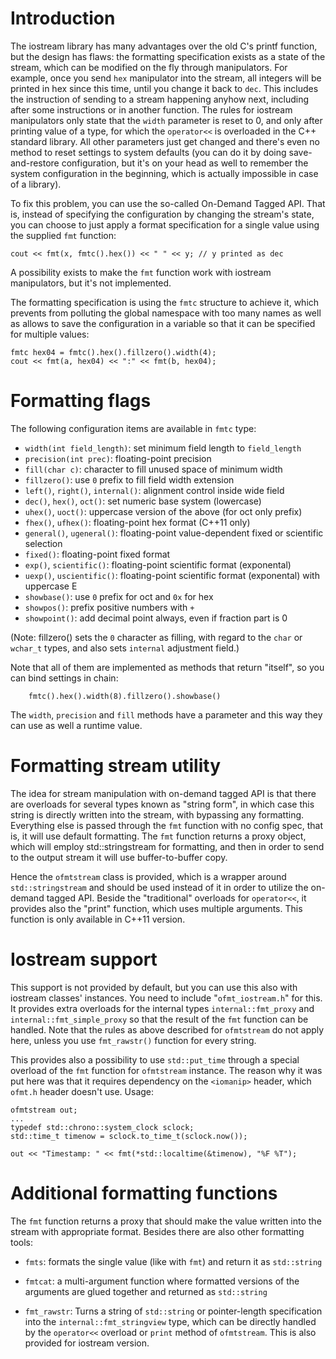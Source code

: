 Introduction
============

The iostream library has many advantages over the old C's printf function,
but the design has flaws: the formatting specification exists as a state of
the stream, which can be modified on the fly through manipulators.
For example, once you send `hex` manipulator into the stream, all integers will
be printed in hex since this time, until you change it back to `dec`.
This includes the instruction of sending to a stream happening anyhow next,
including after some instructions or in another function. The rules for
iostream manipulators only state that the `width` parameter is reset to 0,
and only after printing value of a type, for which the `operator<<` is
overloaded in the C++ standard library. All other parameters just get
changed and there's even no method to reset settings to system defaults
(you can do it by doing save-and-restore configuration, but it's on your
head as well to remember the system configuration in the beginning, which
is actually impossible in case of a library).

To fix this problem, you can use the so-called On-Demand Tagged API. That is,
instead of specifying the configuration by changing the stream's state, you can
choose to just apply a format specification for a single value using the
supplied `fmt` function:

```
cout << fmt(x, fmtc().hex()) << " " << y; // y printed as dec
```

A possibility exists to make the `fmt` function work with iostream
manipulators, but it's not implemented.

The formatting specification is using the `fmtc` structure to achieve it,
which prevents from polluting the global namespace with too many names
as well as allows to save the configuration in a variable so that it can
be specified for multiple values:

```
fmtc hex04 = fmtc().hex().fillzero().width(4);
cout << fmt(a, hex04) << ":" << fmt(b, hex04);
```


Formatting flags
================

The following configuration items are available in `fmtc` type:

* `width(int field_length)`: set minimum field length to `field_length`
* `precision(int prec)`: floating-point precision
* `fill(char c)`: character to fill unused space of minimum width
* `fillzero()`: use `0` prefix to fill field width extension 
* `left()`, `right()`, `internal()`: alignment control inside wide field
* `dec()`, `hex()`, `oct()`: set numeric base system (lowercase)
* `uhex()`, `uoct()`: uppercase version of the above (for oct only prefix)
* `fhex()`, `ufhex()`: floating-point hex format (C++11 only)
* `general()`, `ugeneral()`: floating-point value-dependent fixed or scientific selection
* `fixed()`: floating-point fixed format
* `exp()`, `scientific()`: floating-point scientific format (exponental)
* `uexp()`, `uscientific()`: floating-point scientific format (exponental) with uppercase E
* `showbase()`: use `0` prefix for oct and `0x` for hex
* `showpos()`: prefix positive numbers with `+`
* `showpoint()`: add decimal point always, even if fraction part is 0

(Note: fillzero() sets the `0` character as filling, with regard to the
`char` or `wchar_t` types, and also sets `internal` adjustment field.)

Note that all of them are implemented as methods that return "itself", so
you can bind settings in chain:

```
	fmtc().hex().width(8).fillzero().showbase()
```

The `width`, `precision` and `fill` methods have a parameter and this way
they can use as well a runtime value.

Formatting stream utility
=========================

The idea for stream manipulation with on-demand tagged API is that there are
overloads for several types known as "string form", in which case this
string is directly written into the stream, with bypassing any formatting.
Everything else is passed through the `fmt` function with no config spec,
that is, it will use default formatting. The `fmt` function returns a proxy
object, which will employ std::stringstream for formatting, and then in order
to send to the output stream it will use buffer-to-buffer copy.

Hence the `ofmtstream` class is provided, which is a wrapper around `std::stringstream`
and should be used instead of it in order to utilize the on-demand tagged API.
Beside the "traditional" overloads for `operator<<`, it provides also the "print"
function, which uses multiple arguments. This function is only available in C++11
version.


Iostream support
================

This support is not provided by default, but you can use this also with iostream
classes' instances. You need to include "`ofmt_iostream.h`" for this. It provides
extra overloads for the internal types `internal::fmt_proxy` and
`internal::fmt_simple_proxy` so that the result of the `fmt` function can be
handled. Note that the rules as above described for `ofmtstream` do not apply here,
unless you use `fmt_rawstr()` function for every string.

This provides also a possibility to use `std::put_time` through a special overload
of the `fmt` function for `ofmtstream` instance. The reason why it was put here
was that it requires dependency on the `<iomanip>` header, which `ofmt.h` header
doesn't use. Usage:

```
ofmtstream out;
...
typedef std::chrono::system_clock sclock;
std::time_t timenow = sclock.to_time_t(sclock.now());

out << "Timestamp: " << fmt(*std::localtime(&timenow), "%F %T");
```


Additional formatting functions
===============================

The `fmt` function returns a proxy that should make the value written into the
stream with appropriate format. Besides there are also other formatting tools:

* `fmts`: formats the single value (like with `fmt`) and return it as `std::string`

* `fmtcat`: a multi-argument function where formatted versions of the arguments
are glued together and returned as `std::string`

* `fmt_rawstr`: Turns a string of `std::string` or pointer-length specification
into the `internal::fmt_stringview` type, which can be directly handled by the
`operator<<` overload or `print` method of `ofmtstream`. This is also provided
for iostream version.


